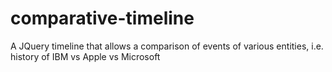 comparative-timeline
====================

A JQuery timeline that allows a comparison of events of various entities, i.e. history of IBM vs Apple vs Microsoft
